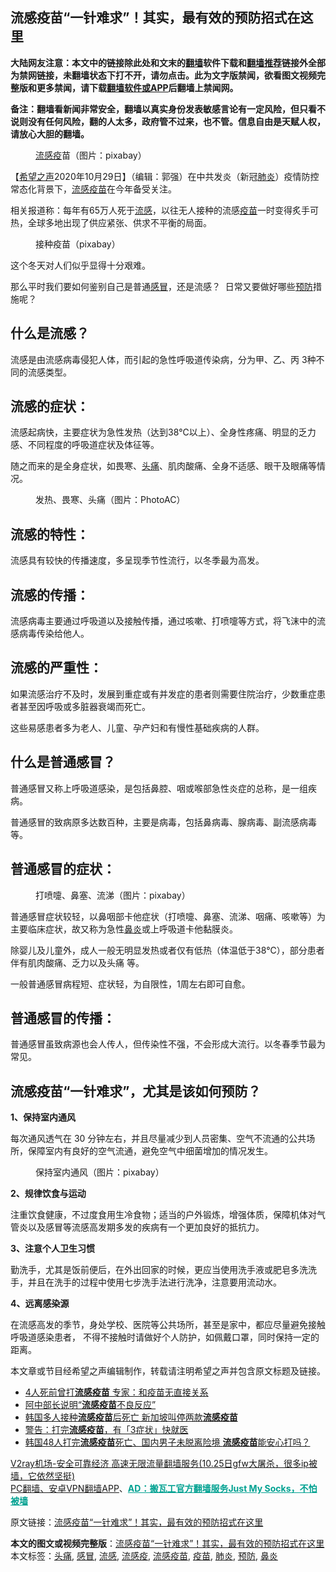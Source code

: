  <h2>流感疫苗“一针难求”！其实，最有效的预防招式在这里</h2> <p class="notice"><b>大陆网友注意：本文中的链接除此处和文末的<a href="https://github.com/bannedbook/fanqiang" >翻墙</a>软件下载和<a href="https://github.com/killgcd/justmysocks/blob/master/README.md">翻墙推荐</a>链接外全部为禁网链接，未翻墙状态下打不开，请勿点击。此为文字版禁闻，欲看图文视频完整版和更多禁闻，请下载<a href="https://github.com/bannedbook/fanqiang">翻墙软件或APP</a>后翻墙上禁闻网。</p><p>备注：翻墙看新闻非常安全，翻墙以真实身份发表敏感言论有一定风险，但只看不说则没有任何风险，翻的人太多，政府管不过来，也不管。信息自由是天赋人权，请放心大胆的翻墙。</b></p>  <div class="entry"> <figure><figcaption><a href="https://www.bannedbook.org/bnews/tag/%E6%B5%81%E6%84%9F%E7%96%AB/" class="st_tag internal_tag" rel="tag" title="标签 流感疫 下的日志">流感疫</a>苗（图片：pixabay）</figcaption></figure> <p>【<span class='wp_keywordlink_affiliate'><a href="https://www.soundofhope.org" title="希望之声" target="_blank">希望之声</a></span>2020年10月29日】（编辑：郭强）在中共发炎（新冠<a href="https://www.bannedbook.org/bnews/tag/%e8%82%ba%e7%82%8e/" class="st_tag internal_tag" rel="tag" title="标签 肺炎 下的日志">肺炎</a>）疫情防控常态化背景下，<a href="https://www.bannedbook.org/bnews/tag/%E6%B5%81%E6%84%9F%E7%96%AB%E8%8B%97/" class="st_tag internal_tag" rel="tag" title="标签 流感疫苗 下的日志">流感疫苗</a>在今年备受关注。</p> <p>相关报道称：每年有65万人死于<a href="https://www.bannedbook.org/bnews/tag/%e6%b5%81%e6%84%9f/" class="st_tag internal_tag" rel="tag" title="标签 流感 下的日志">流感</a>，以往无人接种的流感<a href="https://www.bannedbook.org/bnews/tag/%e7%96%ab%e8%8b%97/" class="st_tag internal_tag" rel="tag" title="标签 疫苗 下的日志">疫苗</a>一时变得炙手可热，全球多地出现了供应紧张、供求不平衡的局面。</p> <figure><figcaption>接种疫苗（pixabay）</figcaption></figure> <p>这个冬天对人们似乎显得十分艰难。</p> <p>那么平时我们要如何鉴别自己是普通<a href="https://www.bannedbook.org/bnews/tag/%E6%84%9F%E5%86%92/" class="st_tag internal_tag" rel="tag" title="标签 感冒 下的日志">感冒</a>，还是流感？  日常又要做好哪些<a href="https://www.bannedbook.org/bnews/tag/%E9%A2%84%E9%98%B2/" class="st_tag internal_tag" rel="tag" title="标签 预防 下的日志">预防</a>措施呢？</p> <h2>什么是流感？</h2> <p>流感是由流感病毒侵犯人体，而引起的急性呼吸道传染病，分为甲、乙、丙 3种不同的流感类型。</p> <h2>流感的症状：</h2> <p>流感起病快，主要症状为急性发热（达到38℃以上）、全身性疼痛、明显的乏力感、不同程度的呼吸道症状及体征等。</p>  <p>随之而来的是全身症状，如畏寒、<a href="https://www.bannedbook.org/bnews/tag/%e5%a4%b4%e7%97%9b/" class="st_tag internal_tag" rel="tag" title="标签 头痛 下的日志">头痛</a>、肌肉酸痛、全身不适感、眼干及眼痛等情况。</p> <figure><figcaption>发热、畏寒、头痛（图片：PhotoAC）</figcaption></figure> <h2>流感的特性：</h2> <p>流感具有较快的传播速度，多呈现季节性流行，以冬季最为高发。</p> <h2>流感的传播：</h2> <p>流感病毒主要通过呼吸道以及接触传播，通过咳嗽、打喷嚏等方式，将飞沫中的流感病毒传染给他人。</p> <h2>流感的严重性：</h2> <p>如果流感治疗不及时，发展到重症或有并发症的患者则需要住院治疗，少数重症患者甚至因呼吸或多脏器衰竭而死亡。</p> <p>这些易感患者多为老人、儿童、孕产妇和有慢性基础疾病的人群。</p> <h2>什么是普通感冒？</h2> <p>普通感冒又称上呼吸道感染，是包括鼻腔、咽或喉部急性炎症的总称，是一组疾病。</p>  <p>普通感冒的致病原多达数百种，主要是病毒，包括鼻病毒、腺病毒、副流感病毒等。</p> <h2>普通感冒的症状：</h2> <figure><figcaption>打喷嚏、鼻塞、流涕（图片：pixabay）</figcaption></figure> <p>普通感冒症状较轻，以鼻咽部卡他症状（打喷嚏、鼻塞、流涕、咽痛、咳嗽等）为主要临床症状，故又称为急性<a href="https://www.bannedbook.org/bnews/tag/%e9%bc%bb%e7%82%8e/" class="st_tag internal_tag" rel="tag" title="标签 鼻炎 下的日志">鼻炎</a>或上呼吸道卡他黏膜炎。</p> <p>除婴儿及儿童外，成人一般无明显发热或者仅有低热（体温低于38℃），部分患者伴有肌肉酸痛、乏力以及头痛 等。</p> <p>一般普通感冒病程短、症状轻，为自限性，1周左右即可自愈。</p> <h2>普通感冒的传播：</h2> <p>普通感冒虽致病源也会人传人，但传染性不强，不会形成大流行。以冬春季节最为常见。</p> <h2>流感疫苗“一针难求”，尤其是该如何预防？</h2> <p><strong>1、保持室内通风</strong></p>  <p>每次通风透气在 30 分钟左右，并且尽量减少到人员密集、空气不流通的公共场所，保障室内有良好的空气流通，避免空气中细菌增加的情况发生。</p> <figure><figcaption>保持室内通风（图片：pixabay）</figcaption></figure> <p><strong>2、规律饮食与运动</strong></p> <p>注重饮食健康，不过度食用生冷食物；适当的户外锻炼，增强体质，保障机体对气管炎以及感冒等流感高发期多发的疾病有一个更加良好的抵抗力。</p> <p><strong>3、注意个人卫生习惯</strong></p> <p>勤洗手，尤其是饭前便后，在外出回家的时候，更应当使用洗手液或肥皂多洗洗手，并且在洗手的过程中使用七步洗手法进行洗净，注意要用流动水。</p> <p><strong>4、远离感染源</strong></p>  <p>在流感高发的季节，身处学校、医院等公共场所，甚至是家中，都应尽量避免接触呼吸道感染患者， 不得不接触时请做好个人防护，如佩戴口罩，同时保持一定的距离。</p> <p>本文章或节目经希望之声编辑制作，转载请注明希望之声并包含原文标题及链接。</p> <ul class='op-related-articles' title='相关阅读'> <li><a href='https://www.bannedbook.org/bnews/taiwannews/20201027/1421273.html' target='_blank'>4人死前曾打<b>流感疫苗</b> 专家：和疫苗无直接关系</a></li> <li><a href='https://www.bannedbook.org/bnews/taiwannews/20201027/1421136.html' target='_blank'>阿中部长说明“<b>流感疫苗</b>不良反应”</a></li> <li><a href='https://www.bannedbook.org/bnews/baitai/20201027/1421082.html' target='_blank'>韩国多人接种<b>流感疫苗</b>后死亡 新加坡叫停两款<b>流感疫苗</b></a></li> <li><a href='https://www.bannedbook.org/bnews/comments/20201027/1421048.html' target='_blank'>警告：打完<b>流感疫苗</b>，有「3症状」快就医</a></li> <li><a href='https://www.bannedbook.org/bnews/lifebaike/20201027/1420919.html' target='_blank'>韩国48人打完<b>流感疫苗</b>死亡、国内男子未脱离险境 <b>流感疫苗</b>能安心打吗？</a></li> </ul> <p class="texttj"> <a href="https://www.bannedbook.org/forum23/topic22702.html" target="_blank">V2ray机场-安全可靠经济 高速无限流量翻墙服务(10.25日gfw大屠杀，很多ip被墙，它依然坚挺)</a><br/> <a href="https://github.com/bannedbook/fanqiang/wiki/%E7%A6%81%E9%97%BB%E7%BD%91%E5%AE%89%E5%8D%93%E7%BF%BB%E5%A2%99%E6%96%B0%E9%97%BBAPP" target="_blank">PC翻墙、安卓VPN翻墙APP</a>、<span onclick="window.open('https://github.com/killgcd/justmysocks/blob/master/README.md')" style="font-weight:bold;color:#00A191;cursor:pointer;text-decoration:underline;outline:none">AD：搬瓦工官方翻墙服务Just My Socks，不怕被墙</span></p><p>原文链接：<a class="src_link"  href="https://www.soundofhope.org/post/436921" target="_blank">流感疫苗“一针难求”！其实，最有效的预防招式在这里</a></p><a name='sharetosocial'></a>       <div><b>本文的图文或视频完整版</b>：<a href='https://www.bannedbook.org/bnews/comments/20201029/1422241.html'>流感疫苗“一针难求”！其实，最有效的预防招式在这里</a></div>  </div><!--END ENTRY--> <div class="postfooter"> <div>本文标签：<a href="https://www.bannedbook.org/bnews/tag/%e5%a4%b4%e7%97%9b/" rel="tag">头痛</a>, <a href="https://www.bannedbook.org/bnews/tag/%E6%84%9F%E5%86%92/" rel="tag">感冒</a>, <a href="https://www.bannedbook.org/bnews/tag/%e6%b5%81%e6%84%9f/" rel="tag">流感</a>, <a href="https://www.bannedbook.org/bnews/tag/%E6%B5%81%E6%84%9F%E7%96%AB/" rel="tag">流感疫</a>, <a href="https://www.bannedbook.org/bnews/tag/%E6%B5%81%E6%84%9F%E7%96%AB%E8%8B%97/" rel="tag">流感疫苗</a>, <a href="https://www.bannedbook.org/bnews/tag/%e7%96%ab%e8%8b%97/" rel="tag">疫苗</a>, <a href="https://www.bannedbook.org/bnews/tag/%e8%82%ba%e7%82%8e/" rel="tag">肺炎</a>, <a href="https://www.bannedbook.org/bnews/tag/%E9%A2%84%E9%98%B2/" rel="tag">预防</a>, <a href="https://www.bannedbook.org/bnews/tag/%e9%bc%bb%e7%82%8e/" rel="tag">鼻炎</a></div>  </div><!--END POSTFOOTER--> 